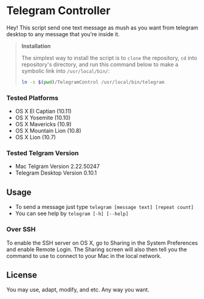 Telegram Controller
===================


Hey! This script send one text message as mush as you want from telegram desktop to any message that you're inside it.


> **Installation**
> 
> The simplest way to install the script is to `clone` the repository, 
> `cd` into repository's directory, and run this command below 
> to make a symbolic link into `/usr/local/bin/`:
>
> ```bash
> ln -s $(pwd)/TelegramControl /usr/local/bin/telegram
> ```

### Tested Platforms

* OS X El Captian (10.11)
* OS X Yosemite (10.10)
* OS X Mavericks (10.9)
* OS X Mountain Lion (10.8)
* OS X Lion (10.7)

### Tested Telgram Version

* Mac Telgram Version 2.22.50247
* Telegram Desktop Version 0.10.1

## Usage

* To send a message just type ``` telegram [message text] [repeat count] ```
* You can see help by ``` telegram [-h] [--help] ```


### Over SSH

To enable the SSH server on OS X, go to Sharing in the System Preferences
and enable Remote Login. The Sharing screen will also then tell you the
command to use to connect to your Mac in the local network.

## License

You may use, adapt, modify, and etc. Any way you want.
